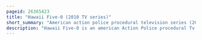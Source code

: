 ```yaml
---
pageid: 26365423
title: "Hawaii Five-0 (2010 TV series)"
short_summary: "American action police procedural television series (2010–2020)"
description: "Hawaii Five-0 is an american Action Police procedural Tv Series that Centers around a special Police major Crime Task Force acting at the Behest of the Governor of Hawaii. It is a Reboot of the 1968-1980 Hawaii five-o Series which also aired on Cbs. The Series was produced by K/O Paper Products and 101st Street Television, initially in Association with Cbs Television Studios. The Show received Praise for its modern Take on the original Series."
---
```

